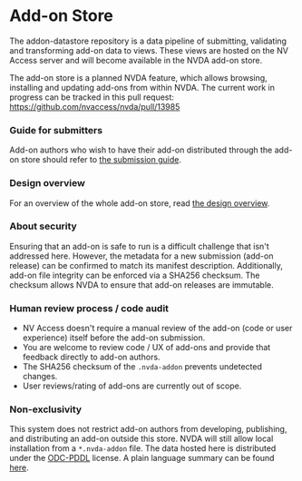 # Add-on Store

The addon-datastore repository is a data pipeline of submitting, validating and transforming add-on data to views.
These views are hosted on the NV Access server and will become available in the NVDA add-on store.

The add-on store is a planned NVDA feature, which allows browsing, installing and updating add-ons from within NVDA.
The current work in progress can be tracked in this pull request: https://github.com/nvaccess/nvda/pull/13985

### Guide for submitters
Add-on authors who wish to have their add-on distributed through the add-on store should refer to [the submission guide](./docs/submitters/submissionGuide.md).

### Design overview
For an overview of the whole add-on store, read [the design overview](./docs/submitters/designOverview.md).

### About security 
Ensuring that an add-on is safe to run is a difficult challenge that isn't addressed here.
However, the metadata for a new submission (add-on release) can be confirmed to match its manifest
description.
Additionally, add-on file integrity can be enforced via a SHA256 checksum.
The checksum allows NVDA to ensure that add-on releases are immutable.

### Human review process / code audit
- NV Access doesn't require a manual review of the add-on (code or user experience) itself before the add-on submission.
- You are welcome to review code / UX of add-ons and provide that feedback directly to add-on authors.
- The SHA256 checksum of the `.nvda-addon` prevents undetected changes.
- User reviews/rating of add-ons are currently out of scope.

### Non-exclusivity
This system does not restrict add-on authors from developing, publishing, and distributing an add-on outside this store.
NVDA will still allow local installation from a `*.nvda-addon` file.
The data hosted here is distributed under the [ODC-PDDL](https://opendatacommons.org/licenses/pddl/1-0/) license.
A plain language summary can be found [here](https://opendatacommons.org/licenses/pddl/summary/).
